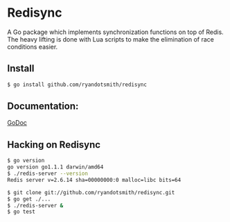 # Redisync

A Go package which implements synchronization functions on top of Redis. The heavy lifting is done with Lua scripts to make the elimination of race conditions easier.

## Install
```bash
$ go install github.com/ryandotsmith/redisync
```

## Documentation:
[GoDoc](http://godoc.org/github.com/ryandotsmith/redisync)

## Hacking on Redisync

```bash
$ go version
go version go1.1.1 darwin/amd64
$ ./redis-server --version
Redis server v=2.6.14 sha=00000000:0 malloc=libc bits=64
```

```bash
$ git clone git://github.com/ryandotsmith/redisync.git
$ go get ./...
$ ./redis-server &
$ go test
```
